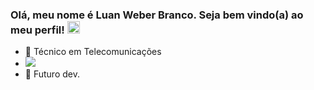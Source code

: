 ### Olá, meu nome é Luan Weber Branco. Seja bem vindo(a) ao meu perfil! <img src="https://media2.giphy.com/media/8L0Pky6C83SzkzU55a/giphy.gif?cid=ecf05e47rtdi13psm8hjdb3srse66w9rpygethlp72uo3m8n&rid=giphy.gif&ct=g" width="20"></h2>

- 💼 Técnico em Telecomunicações
- <img src="https://moodle.ifsc.edu.br/pluginfile.php/330675/mod_resource/content/1/Logo_IFSC_ParaVideoaula.png" widht="10"></h2> 
- 💪 Futuro dev.

